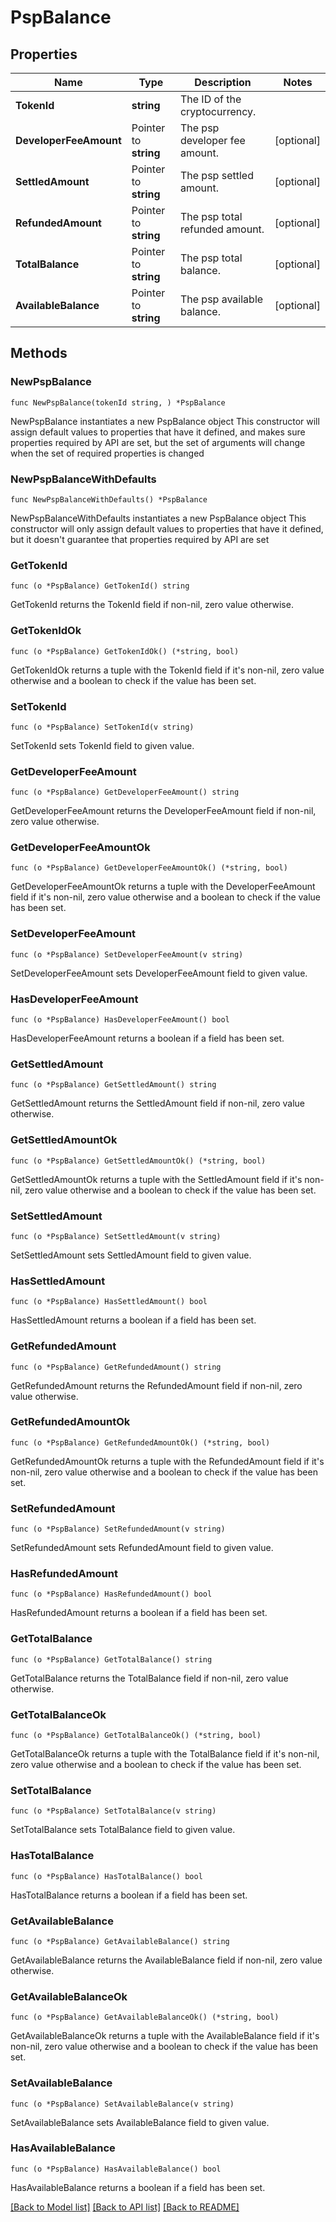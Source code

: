 # PspBalance

## Properties

Name | Type | Description | Notes
------------ | ------------- | ------------- | -------------
**TokenId** | **string** | The ID of the cryptocurrency. | 
**DeveloperFeeAmount** | Pointer to **string** | The psp developer fee amount. | [optional] 
**SettledAmount** | Pointer to **string** | The psp settled amount. | [optional] 
**RefundedAmount** | Pointer to **string** | The psp total refunded amount. | [optional] 
**TotalBalance** | Pointer to **string** | The psp total balance. | [optional] 
**AvailableBalance** | Pointer to **string** | The psp available balance. | [optional] 

## Methods

### NewPspBalance

`func NewPspBalance(tokenId string, ) *PspBalance`

NewPspBalance instantiates a new PspBalance object
This constructor will assign default values to properties that have it defined,
and makes sure properties required by API are set, but the set of arguments
will change when the set of required properties is changed

### NewPspBalanceWithDefaults

`func NewPspBalanceWithDefaults() *PspBalance`

NewPspBalanceWithDefaults instantiates a new PspBalance object
This constructor will only assign default values to properties that have it defined,
but it doesn't guarantee that properties required by API are set

### GetTokenId

`func (o *PspBalance) GetTokenId() string`

GetTokenId returns the TokenId field if non-nil, zero value otherwise.

### GetTokenIdOk

`func (o *PspBalance) GetTokenIdOk() (*string, bool)`

GetTokenIdOk returns a tuple with the TokenId field if it's non-nil, zero value otherwise
and a boolean to check if the value has been set.

### SetTokenId

`func (o *PspBalance) SetTokenId(v string)`

SetTokenId sets TokenId field to given value.


### GetDeveloperFeeAmount

`func (o *PspBalance) GetDeveloperFeeAmount() string`

GetDeveloperFeeAmount returns the DeveloperFeeAmount field if non-nil, zero value otherwise.

### GetDeveloperFeeAmountOk

`func (o *PspBalance) GetDeveloperFeeAmountOk() (*string, bool)`

GetDeveloperFeeAmountOk returns a tuple with the DeveloperFeeAmount field if it's non-nil, zero value otherwise
and a boolean to check if the value has been set.

### SetDeveloperFeeAmount

`func (o *PspBalance) SetDeveloperFeeAmount(v string)`

SetDeveloperFeeAmount sets DeveloperFeeAmount field to given value.

### HasDeveloperFeeAmount

`func (o *PspBalance) HasDeveloperFeeAmount() bool`

HasDeveloperFeeAmount returns a boolean if a field has been set.

### GetSettledAmount

`func (o *PspBalance) GetSettledAmount() string`

GetSettledAmount returns the SettledAmount field if non-nil, zero value otherwise.

### GetSettledAmountOk

`func (o *PspBalance) GetSettledAmountOk() (*string, bool)`

GetSettledAmountOk returns a tuple with the SettledAmount field if it's non-nil, zero value otherwise
and a boolean to check if the value has been set.

### SetSettledAmount

`func (o *PspBalance) SetSettledAmount(v string)`

SetSettledAmount sets SettledAmount field to given value.

### HasSettledAmount

`func (o *PspBalance) HasSettledAmount() bool`

HasSettledAmount returns a boolean if a field has been set.

### GetRefundedAmount

`func (o *PspBalance) GetRefundedAmount() string`

GetRefundedAmount returns the RefundedAmount field if non-nil, zero value otherwise.

### GetRefundedAmountOk

`func (o *PspBalance) GetRefundedAmountOk() (*string, bool)`

GetRefundedAmountOk returns a tuple with the RefundedAmount field if it's non-nil, zero value otherwise
and a boolean to check if the value has been set.

### SetRefundedAmount

`func (o *PspBalance) SetRefundedAmount(v string)`

SetRefundedAmount sets RefundedAmount field to given value.

### HasRefundedAmount

`func (o *PspBalance) HasRefundedAmount() bool`

HasRefundedAmount returns a boolean if a field has been set.

### GetTotalBalance

`func (o *PspBalance) GetTotalBalance() string`

GetTotalBalance returns the TotalBalance field if non-nil, zero value otherwise.

### GetTotalBalanceOk

`func (o *PspBalance) GetTotalBalanceOk() (*string, bool)`

GetTotalBalanceOk returns a tuple with the TotalBalance field if it's non-nil, zero value otherwise
and a boolean to check if the value has been set.

### SetTotalBalance

`func (o *PspBalance) SetTotalBalance(v string)`

SetTotalBalance sets TotalBalance field to given value.

### HasTotalBalance

`func (o *PspBalance) HasTotalBalance() bool`

HasTotalBalance returns a boolean if a field has been set.

### GetAvailableBalance

`func (o *PspBalance) GetAvailableBalance() string`

GetAvailableBalance returns the AvailableBalance field if non-nil, zero value otherwise.

### GetAvailableBalanceOk

`func (o *PspBalance) GetAvailableBalanceOk() (*string, bool)`

GetAvailableBalanceOk returns a tuple with the AvailableBalance field if it's non-nil, zero value otherwise
and a boolean to check if the value has been set.

### SetAvailableBalance

`func (o *PspBalance) SetAvailableBalance(v string)`

SetAvailableBalance sets AvailableBalance field to given value.

### HasAvailableBalance

`func (o *PspBalance) HasAvailableBalance() bool`

HasAvailableBalance returns a boolean if a field has been set.


[[Back to Model list]](../README.md#documentation-for-models) [[Back to API list]](../README.md#documentation-for-api-endpoints) [[Back to README]](../README.md)


